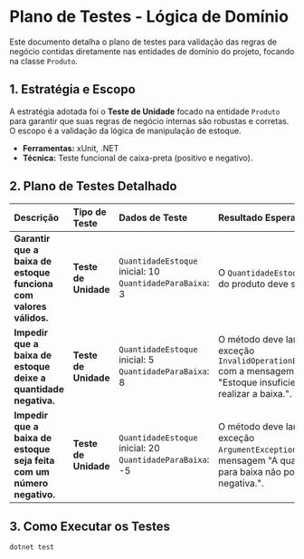 # Plano de Testes - Lógica de Domínio

Este documento detalha o plano de testes para validação das regras de negócio contidas diretamente nas entidades de domínio do projeto, focando na classe `Produto`.

## 1. Estratégia e Escopo

A estratégia adotada foi o **Teste de Unidade** focado na entidade `Produto` para garantir que suas regras de negócio internas são robustas e corretas. O escopo é a validação da lógica de manipulação de estoque.

-   **Ferramentas:** xUnit, .NET
-   **Técnica:** Teste funcional de caixa-preta (positivo e negativo).

## 2. Plano de Testes Detalhado

| Descrição                                                     | Tipo de Teste     | Dados de Teste                                                      | Resultado Esperado                                                                                             | Cobertura do Código                                                                    |
| :-------------------------------------------------------------- | :---------------- | :------------------------------------------------------------------ | :--------------------------------------------------------------------------------------------------------------- | :------------------------------------------------------------------------------------- |
| **Garantir que a baixa de estoque funciona com valores válidos.** | **Teste de Unidade** | `QuantidadeEstoque` inicial: 10<br>`QuantidadeParaBaixa`: 3 | O `QuantidadeEstoque` final do produto deve ser 7.                                                           | Cobre o fluxo principal do método `DarBaixaEstoque`.                                   |
| **Impedir que a baixa de estoque deixe a quantidade negativa.** | **Teste de Unidade** | `QuantidadeEstoque` inicial: 5<br>`QuantidadeParaBaixa`: 8  | O método deve lançar uma exceção `InvalidOperationException` com a mensagem "Estoque insuficiente para realizar a baixa.". | Cobre a lógica de validação que impede o estoque de ficar negativo.                    |
| **Impedir que a baixa de estoque seja feita com um número negativo.** | **Teste de Unidade** | `QuantidadeEstoque` inicial: 20<br>`QuantidadeParaBaixa`: -5 | O método deve lançar uma exceção `ArgumentException` com a mensagem "A quantidade para baixa não pode ser negativa.". | Cobre a validação de dados de entrada, garantindo que apenas valores positivos são aceitos. |

## 3. Como Executar os Testes

```bash
dotnet test
